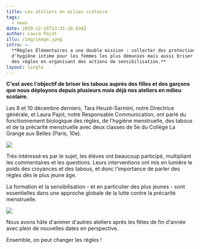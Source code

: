 ```yaml
---
title: Les ateliers en milieu scolaire
tags:
  - news
date: 2020-12-16T13:31:18.834Z
author: Laura Pajot
illu: /img/image.jpeg
intro: >-
  **Règles Élémentaires a une double mission : collecter des protections
  d'hygiène intime pour les femmes les plus démunies mais aussi briser le tabou
  des règles en organisant des actions de sensibilisation.**
layout: single
---
```

**C'est avec l'objectif de briser les tabous auprès des filles et des garçons que nous déployons depuis plusieurs mois déjà nos ateliers en milieu scolaire.**

Les 8 et 10 décembre derniers, Tara Heuzé-Sarmini, notre Directrice générale, et Laura Pajot, notre Responsable Communication, ont parlé du fonctionnement biologique des règles, de l'hygiène menstruelle, des tabous et de la précarité menstruelle avec deux classes de 5e du Collège La Grange aux Belles (Paris, 10e). 

![](/img/image-3.jpeg)



Très intéressé·es par le sujet, les élèves ont beaucoup participé, multipliant les commentaires et les questions. Leurs interventions ont mis en lumière le poids des croyances et des tabous, et donc l'importance de parler des règles dès le plus jeune âge. 

La formation et la sensibilisation - et en particulier des plus jeunes - sont essentielles dans une approche globale de la lutte contre la précarité menstruelle. 

![](/img/image-2.jpeg)

Nous avons hâte d'animer d'autres ateliers après les fêtes de fin d'année avec plein de nouvelles dates en perspective.

Ensemble, on peut changer les règles !
